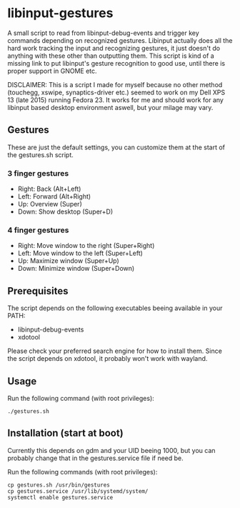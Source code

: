 # libinput-gestures
A small script to read from libinput-debug-events and trigger key commands depending on recognized gestures. Libinput actually does all the hard work tracking the input and recognizing gestures, it just doesn't do anything with these other than outputting them. This script is kind of a missing link to put libinput's gesture recognition to good use, until there is proper support in GNOME etc.

DISCLAIMER: This is a script I made for myself because no other method (touchegg, xswipe, synaptics-driver etc.) seemed to work on my Dell XPS 13 (late 2015) running Fedora 23. It works for me and should work for any libinput based desktop environment aswell, but your milage may vary.

## Gestures
These are just the default settings, you can customize them at the start of the gestures.sh script.

### 3 finger gestures
- Right: Back (Alt+Left)
- Left: Forward (Alt+Right)
- Up: Overview (Super)
- Down: Show desktop (Super+D)

### 4 finger gestures
- Right: Move window to the right (Super+Right)
- Left: Move window to the left (Super+Left)
- Up: Maximize window (Super+Up)
- Down: Minimize window (Super+Down)

## Prerequisites
The script depends on the following executables beeing available in your PATH:
- libinput-debug-events
- xdotool

Please check your preferred search engine for how to install them. Since the script depends on xdotool, it probably won't work with wayland.

## Usage
Run the following command (with root privileges):
```
./gestures.sh
```

## Installation (start at boot)
Currently this depends on gdm and your UID beeing 1000, but you can probably change that in the gestures.service file if need be.

Run the following commands (with root privileges):
```
cp gestures.sh /usr/bin/gestures
cp gestures.service /usr/lib/systemd/system/
systemctl enable gestures.service
```
